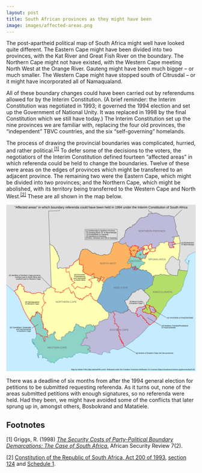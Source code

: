 ```yaml
---
layout: post
title: South African provinces as they might have been
image: images/affected-areas.png
---
```


The post-apartheid political map of South Africa might well have looked quite different. The Eastern Cape might have been divided into two provinces, with the Kat River and Great Fish River on the boundary. The Northern Cape might not have existed, with the Western Cape meeting North West at the Orange River. Gauteng might have been much bigger – or much smaller. The Western Cape might have stopped south of Citrusdal – or it might have incorporated all of Namaqualand.

All of these boundary changes could have been carried out by referendums allowed for by the Interim Constitution. (A brief reminder: the Interim Constitution was negotiated in 1993; it governed the 1994 election and set up the Government of National Unity. It was replaced in 1998 by the final Constitution which we still have today.) The Interim Constitution set up the nine provinces we are familiar with, replacing the four old provinces, the “independent” TBVC countries, and the six “self-governing” homelands.

The process of drawing the provincial boundaries was complicated, hurried, and rather political.<sup>[[1]](#note-griggs)</sup> To defer some of the decisions to the voters, the negotiatiors of the Interim Constitution defined fourteen “affected areas” in which referenda could be held to change the boundaries. Twelve of these were areas on the edges of provinces which might be transferred to an adjacent province. The remaining two were the Eastern Cape, which might be divided into two provinces; and the Northern Cape, which might be abolished, with its territory being transferred to the Western Cape and North West.<sup>[[2]](#note-const)</sup> These are all shown in the map below.

<a href="/images/affected-areas.png"><img src="/images/affected-areas.png" alt="A map of South Africa, showing the provincial boundaries in 1994 and the affected areas in which referenda might have been held under the Interim Constitution." title="Provincial boundaries and affected areas under the Interim Constitution" /></a>

There was a deadline of six months from after the 1994 general election for petitions to be submitted requesting referenda. As it turns out, none of the areas submitted petitions with enough signatures, so no referenda were held. Had they been, we might have avoided some of the conflicts that later sprung up in, amongst others, Bosbokrand and Matatiele.

## Footnotes

<span id="note-griggs">[1]</span> Griggs, R. (1998) *[The Security Costs of Party-Political Boundary Demarcations: The Case of South Africa.](https://www.issafrica.org/pubs/ASR/7No2/Griggs.html)* African Security Review 7(2).

<span id="note-griggs">[2]</span> [Constitution of the Republic of South Africa, Act 200 of 1993](https://en.wikisource.org/wiki/Constitution_of_the_Republic_of_South_Africa,_1993/1996-04-24), [section 124](https://en.wikisource.org/wiki/Constitution_of_the_Republic_of_South_Africa,_1993/1996-04-24/Chapter_9) and [Schedule 1](https://en.wikisource.org/wiki/Constitution_of_the_Republic_of_South_Africa,_1993/1996-04-24/Schedule_1).
